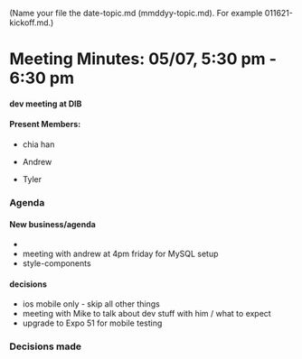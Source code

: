 (Name your file the date-topic.md (mmddyy-topic.md). For example 011621-kickoff.md.)

# Meeting Minutes: 05/07, 5:30 pm - 6:30 pm

#### dev meeting at DIB

#### Present Members:

- chia han

- Andrew

- Tyler

### Agenda

#### New business/agenda
- 
- meeting with andrew at 4pm friday for MySQL setup
- style-components


#### decisions
- ios mobile only - skip all other things
- meeting with Mike to talk about dev stuff with him / what to expect
- upgrade to Expo 51 for mobile testing
### Decisions made

